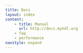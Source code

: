 ```yaml
---
title: Docs 
layout: index 
content:
    - title: Manual
      url: http://docs.myhdl.org
    - faq
    - performance
navstyle: expand
---
```

